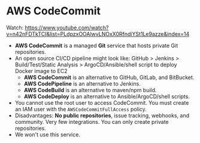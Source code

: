 # AWS CodeCommit

Watch: https://www.youtube.com/watch?v=n42nFDTkTCI&list=PLdpzxOOAlwvLNOxX0RfndiYSt1Le9azze&index=14

- **AWS CodeCommit** is a managed **Git** service that hosts private Git repositories.
- An open source CI/CD pipeline might look like: GitHub > Jenkins > Build/Test/Static Analysis > ArgoCD/Ansible/shell script to deploy Docker image to EC2
  - **AWS CodeCommit** is an alternative to GitHub, GitLab, and BitBucket.
  - **AWS CodePipeline** is an alternative to Jenkins.
  - **AWS CodeBuild** is an alternative to maven/npm build.
  - **AWS CodeDeploy** is an alternative to Ansible/ArgoCD/shell scripts.
- You cannot use the root user to access CodeCommit. You must create an IAM user with the `AWSCodeCommitFullAccess` policy.
- Disadvantages: **No public repositories**, issue tracking, webhooks, and community. Very few integrations. You can only create private repositories.
- We won't use this service.
